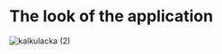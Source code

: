 # The look of the application

![kalkulacka (2)](https://user-images.githubusercontent.com/66387359/142195059-89333867-6ecf-465a-9ffe-53f4d08de116.png)




